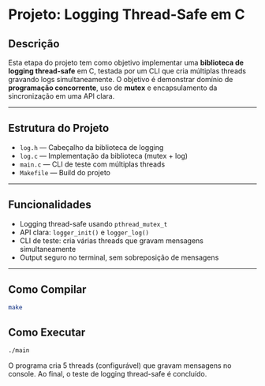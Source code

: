 # Projeto: Logging Thread-Safe em C

## Descrição
Esta etapa do projeto  tem como objetivo implementar uma **biblioteca de logging thread-safe** em C, testada por um CLI que cria múltiplas threads gravando logs simultaneamente. O objetivo é demonstrar domínio de **programação concorrente**, uso de **mutex** e encapsulamento da sincronização em uma API clara.

---

## Estrutura do Projeto

- `log.h` — Cabeçalho da biblioteca de logging
- `log.c` — Implementação da biblioteca (mutex + log)
- `main.c` — CLI de teste com múltiplas threads
- `Makefile` — Build do projeto

---

## Funcionalidades

- Logging thread-safe usando `pthread_mutex_t`
- API clara: `logger_init()` e `logger_log()`
- CLI de teste: cria várias threads que gravam mensagens simultaneamente
- Output seguro no terminal, sem sobreposição de mensagens

---

## Como Compilar

```bash
make
```

## Como Executar

```bash
./main
```

O programa cria 5 threads (configurável) que gravam mensagens no console. Ao final, o teste de logging thread-safe é concluído.
